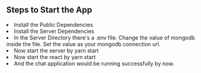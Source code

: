 ## Steps to Start the App

 <li>Install the Public Dependencies</li>
  <li>Install the Server Dependencies</li>
  <li>In the Server Directory there's a .env file. Change the value of mongodb inside the file. Set the value as your mongodb connection url.</li>
  <li>Now start the server by yarn start</li>
  <li>Now start the react by yarn start</li>
  <li>And the chat application would be running successfully by now.</li>
